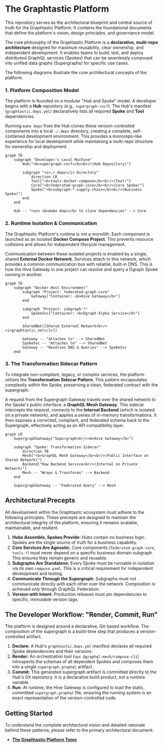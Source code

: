 # The Graphtastic Platform

This repository serves as the architectural blueprint and central source of truth for the Graphtastic Platform. It contains the foundational documents that define the platform's vision, design principles, and governance model.

The core philosophy of the Graphtastic Platform is a **declarative, multi-repo architecture** designed for maximum reusability, clear ownership, and independent development. It enables teams to build, test, and deploy distributed GraphQL services (Spokes) that can be seamlessly composed into unified data graphs (Supergraphs) for specific use cases.

The following diagrams illustrate the core architectural concepts of the platform.

### 1. Platform Composition Model

The platform is founded on a modular "Hub and Spoke" model. A developer begins with a **Hub** repository (e.g., `supergraph-cncf`). The Hub's manifest (`graphtastic.deps.yml`) declaratively lists all required **Spoke** and **Tool** dependencies.

Running `make deps` from the Hub clones these version-controlled components into a local `./.deps` directory, creating a complete, self-contained development environment. This provides a monorepo-like experience for local development while maintaining a multi-repo structure for ownership and deployment.

```mermaid
graph TD
    subgraph "Developer's Local Machine"
        Hub["<b>supergraph-cncf</b><br/>(Hub Repository)"]

        subgraph "<i>./.deps</i> Directory"
            direction LR
            Tool["<b>tools-docker-compose</b><br/>(Tool)"]
            Core["<b>federated-graph-core</b><br/>(Core Spoke)"]
            Spoke["<b>subgraph-*-supply-chain</b><br/>(Business Spoke)"]
        end
    end

    Hub -- "runs <b>make deps</b> to clone dependencies" --> Core
```

### 2. Runtime Isolation & Communication

The Graphtastic Platform's runtime is not a monolith. Each component is launched as an isolated **Docker Compose Project**. This prevents resource collisions and allows for independent lifecycle management.

Communication between these isolated projects is enabled by a single, shared **External Docker Network**. Services attach to this network, which provides a common communication bus with reliable, built-in DNS. This is how the Hive Gateway in one project can resolve and query a Dgraph Spoke running in another.

```mermaid
graph TD
    subgraph "Docker Host Environment"
        subgraph "Project: federated-graph-core"
            Gateway["Container: <b>Hive Gateway</b>"]
        end

        subgraph "Project: subgraph-*"
            SpokeSvc["Container: <b>Dgraph Alpha Service</b>"]
        end

        SharedNet([Shared External Network<br/><i>graphtastic_net</i>])

        Gateway -- "Attaches to" --> SharedNet
        SpokeSvc -- "Attaches to" --> SharedNet
        Gateway -- "Resolves DNS & Queries" --> SpokeSvc
    end
```

### 3. The Transformation Sidecar Pattern

To integrate non-compliant, legacy, or complex services, the platform utilizes the **Transformation Sidecar Pattern**. This pattern encapsulates complexity *within* the Spoke, preserving a clean, federated contract with the supergraph.

A request from the Supergraph Gateway travels over the shared network to the Spoke's public interface: a **GraphQL Mesh Gateway**. This sidecar intercepts the request, connects to the **Internal Backend** (which is isolated on a private network), and applies a series of in-memory transformations. It then exposes a corrected, compliant, and federated schema back to the Supergraph, effectively acting as an API compatibility layer.

```mermaid
graph LR
    SupergraphGateway["Supergraph<br/><b>Hive Gateway</b>"]

    subgraph "Spoke: Transformation Sidecar"
        direction TB
        Mesh["<b>GraphQL Mesh Gateway</b><br/>(Public Interface on Shared Network)"]
        Backend["Raw Backend Service<br/>(Internal on Private Network)"]
        Mesh -- "Wraps & Transforms" --> Backend
    end

    SupergraphGateway -- "Federated Query" --> Mesh
```

## Architectural Precepts

All development within the Graphtastic ecosystem must adhere to the following principles. These precepts are designed to maintain the architectural integrity of the platform, ensuring it remains scalable, maintainable, and resilient.

1.  **Hubs Assemble, Spokes Provide:** Hubs contain no business logic. Spokes are the single source of truth for a business capability.
2.  **Core Services Are Agnostic:** Core components (`federated-graph-core`, `tools-*`) must never depend on a specific business-domain subgraph. This ensures they remain generic and reusable.
3.  **Subgraphs Are Standalone:** Every Spoke must be runnable in isolation via its own `compose.yaml`. This is a critical requirement for independent development and testing.
4.  **Communicate Through the Supergraph:** Subgraphs must not communicate directly with each other over the network. Composition is achieved *only* through GraphQL Federation.
5.  **Version with Intent:** Production releases must pin dependencies to specific, immutable version tags.

## The Developer Workflow: "Render, Commit, Run"

The platform is designed around a declarative, Git-based workflow. The composition of the supergraph is a build-time step that produces a version-controlled artifact.

1.  **Declare:** A Hub's `graphtastic.deps.yml` manifest declares all required Spoke dependencies and their versions.
2.  **Render:** An orchestration tool (`npx @graphql-mesh/compose-cli`) introspects the schemas of all dependent Spokes and composes them into a single `supergraph.graphql` artifact.
3.  **Commit:** This generated supergraph artifact is committed directly to the Hub's Git repository. It is a declarative build product, not a runtime variable.
4.  **Run:** At runtime, the Hive Gateway is configured to load the static, committed `supergraph.graphql` file, ensuring the running system is an exact representation of the version-controlled code.

## Getting Started

To understand the complete architectural vision and detailed rationale behind these patterns, please refer to the primary architectural document:

*   **[The Graphtastic Platform Tome](./docs/design/tome--graphtastic-platform-docker-compose.md#)**
